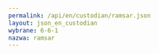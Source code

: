 ```yaml
---
permalink: /api/en/custodian/ramsar.json
layout: json_en_custodian
wybrane: 6-6-1
nazwa: ramsar
---
```

